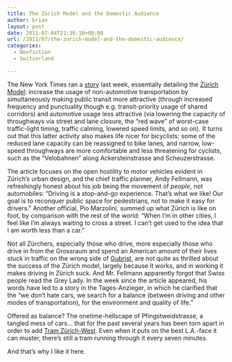 ```yaml
---
title: The Zürich Model and the Domestic Audience
author: brian
layout: post
date: 2011-07-04T21:36:10+00:00
url: /2011/07/the-zurich-model-and-the-domestic-audience/
categories:
  - Nonfiction
  - Switzerland

---
```

The New York Times ran a [story][1] last week, essentially detailing the [Zürich Model][2]: increase the usage of non-automotive transportation by simultaneously making public transit more attractive (through increased frequency and punctuality though e.g. transit-priority usage of shared corridors) and automotive usage less attractive (via lowering the capacity of throughways via street and lane closure, the &#8220;red wave&#8221; of worst-case traffic-light timing, traffic calming, lowered speed limits, and so on). <!--more-->It turns out that this latter activity also makes life nicer for bicyclists: some of the reduced lane capacity can be reassigned to bike lanes, and narrow, low-speed throughways are more comfortable and less threatening for cyclists, such as the &#8220;Velobahnen&#8221; along Ackersteinstrasse and Scheuzerstrasse.

The article focuses on the open hostility to motor vehicles evident in Zürich&#8217;s urban design, and the chief traffic planner, Andy Fellmann, was refreshingly honest about his job being the movement of _people_, not automobiles: &#8220;Driving is a stop-and-go experience. That’s what we like! Our goal is to reconquer public space for pedestrians, not to make it easy for drivers.&#8221; Another official, Pio Marzolini, summed up what Zürich is like on foot, by comparison with the rest of the world: &#8220;When I’m in other cities, I feel like I’m always waiting to cross a street. I can’t get used to the idea that I am worth less than a car.&#8221;

Not all Zürchers, especially those who drive, more especially those who drive in from the Grossraum and spend an American amount of their lives stuck in traffic on the wrong side of [Gubrist][3], are not quite as thrilled about the success of the Zürich model, largely because it works, and in working it makes driving in Zürich suck. And Mr. Fellmann apparently forgot that Swiss people read the Grey Lady. In the week since the article appeared, his words have led to a story in the Tages-Anzieger, in which he clarified that the &#8220;we don&#8217;t hate cars, we search for a balance (between driving and other modes of transportation), for the environment and quality of life.&#8221;

Offered as balance? The onetime-hellscape of Pfingstweidstrasse, a tangled mess of cars&#8230; that for the past several years has been torn apart in order to add [Tram Zürich-West][4]. Even when it puts on the best L.A.-face it can muster, there&#8217;s still a tram running through it every seven minutes.

And that&#8217;s why I like it here.

 [1]: http://www.nytimes.com/2011/06/27/science/earth/27traffic.htm
 [2]: http://voony.wordpress.com/2010/04/26/thezurichmodel/
 [3]: http://en.wikipedia.org/wiki/Gubrist_Tunnel
 [4]: http://www.proaktiva.ch/tram/zurich/newslog/newsitem.php?item=170511